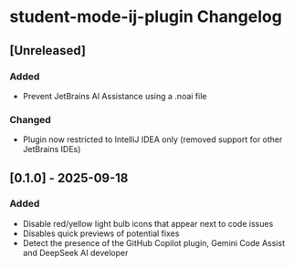 <!-- Keep a Changelog guide -> https://keepachangelog.com -->

# student-mode-ij-plugin Changelog

## [Unreleased]
### Added
- Prevent JetBrains AI Assistance using a .noai file

### Changed
- Plugin now restricted to IntelliJ IDEA only (removed support for other JetBrains IDEs)


## [0.1.0] - 2025-09-18
### Added
- Disable red/yellow light bulb icons that appear next to code issues
- Disables quick previews of potential fixes
- Detect the presence of the GitHub Copilot plugin, Gemini Code Assist and DeepSeek AI developer